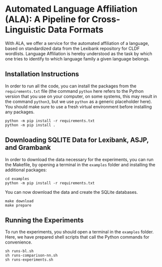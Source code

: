 # Automated Language Affiliation (ALA): A Pipeline for Cross-Linguistic Data Formats

With ALA, we offer a service for the automated affiliation of a language, based on standardized data from the Lexibank repository for CLDF wordlists. Language Affiliation is hereby understood as the task by which one tries to identify to which language family a given language belongs.

## Installation Instructions

In order to run all the code, you can install the packages from the `requirements.txt` file (the command `python` here refers to the Python version that you use on your computer, on some systems, this may result in the command `python3`, but we use `python` as a generic placeholder here). You should make sure to use a fresh virtual environment before installing any packages.

```shell
python -m pip install -r requirements.txt
python -m pip install .
```

## Downloading SQLITE Data for Lexibank, ASJP, and Grambank

In order to download the data necessary for the experiments, you can run the Makefile, by opening a terminal in the `examples` folder and installing the additional packages:

```shell
cd examples
python -m pip install -r requirements.txt
```

You can now download the data and create the SQLite databases.

```shell
make download
make prepare
```

## Running the Experiments

To run the experiments, you should open a terminal in the `examples` folder. Here, we have prepared shell scripts that call the Python commands for convenience.

```shell
sh runs-bl.sh
sh runs-comparison-nn.sh
sh runs-experiments.sh
```
